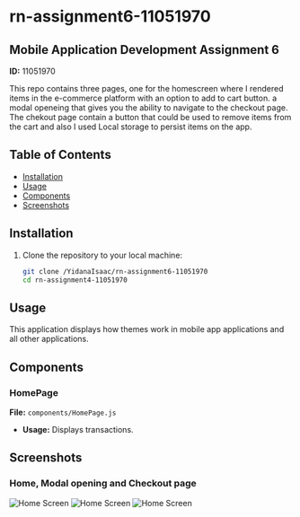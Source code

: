 # rn-assignment6-11051970

## Mobile Application Development Assignment 6

**ID:** 11051970

This repo contains three pages, one for the homescreen where I rendered items in the e-commerce platform with an option to add to cart button. a modal openeing that gives you the ability to navigate to the checkout page. The chekout page contain a button that could be used to remove items from the cart and also I used Local storage to persist items on the app.

## Table of Contents

- [Installation](#installation)
- [Usage](#usage)
- [Components](#components)
- [Screenshots](#screenshots)

## Installation

1. Clone the repository to your local machine:

   ```bash
   git clone /YidanaIsaac/rn-assignment6-11051970 
   cd rn-assignment4-11051970

## Usage

This application displays how themes work in mobile app applications and all other applications.

## Components

### HomePage

**File:** `components/HomePage.js`

* **Usage:** Displays transactions.

## Screenshots

### Home, Modal opening and Checkout page

![Home Screen](./assets/images/HomeScreen.png)
![Home Screen](./assets/images/modal.png)
![Home Screen](./assets/images/checkout.png)

